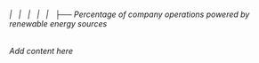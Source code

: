 ###### |   |   |   |   |   ├── Percentage of company operations powered by renewable energy sources

*Add content here*
